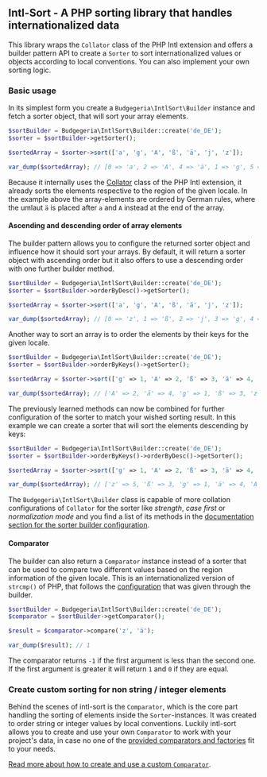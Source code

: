 ## Intl-Sort - A PHP sorting library that handles internationalized data

This library wraps the `Collator` class of the PHP Intl extension and offers a builder pattern
API to create a `Sorter` to sort internationalized values or objects according to local conventions. You can also
implement your own sorting logic.

### Basic usage

In its simplest form you create a `Budgegeria\IntlSort\Builder` instance and fetch a
sorter object, that will sort your array elements.

```php
$sortBuilder = Budgegeria\IntlSort\Builder::create('de_DE');
$sorter = $sortBuilder->getSorter();

$sortedArray = $sorter->sort(['a', 'g', 'A', 'ß', 'ä', 'j', 'z']);

var_dump($sortedArray); // [0 => 'a', 2 => 'A', 4 => 'ä', 1 => 'g', 5 => 'j', 3 => 'ß', 6 => 'z'];
```

Because it internally uses the [Collator](https://www.php.net/manual/en/class.collator.php)
class of the PHP Intl extension, it already sorts the elements respective to the region of
the given locale. In the example above the array-elements are ordered by German rules, where
the umlaut `ä` is placed after `a` and `A` instead at the end of the array.

#### Ascending and descending order of array elements

The builder pattern allows you to configure the returned sorter object and influence how
it should sort your arrays. By default, it will return a sorter object with ascending order but
it also offers to use a descending order with one further builder method.

```php
$sortBuilder = Budgegeria\IntlSort\Builder::create('de_DE');
$sorter = $sortBuilder->orderByDesc()->getSorter();

$sortedArray = $sorter->sort(['a', 'g', 'A', 'ß', 'ä', 'j', 'z']);

var_dump($sortedArray); // [0 => 'z', 1 => 'ß', 2 => 'j', 3 => 'g', 4 => 'ä', 5 => 'A', 6 => 'a',];
```

Another way to sort an array is to order the elements by their keys for the given locale.

```php
$sortBuilder = Budgegeria\IntlSort\Builder::create('de_DE');
$sorter = $sortBuilder->orderByKeys()->getSorter();

$sortedArray = $sorter->sort(['g' => 1, 'A' => 2, 'ß' => 3, 'ä' => 4, 'z' => 5]);

var_dump($sortedArray); // ['A' => 2, 'ä' => 4, 'g' => 1, 'ß' => 3, 'z' => 5];
```

The previously learned methods can now be combined for further configuration of the sorter to
match your wished sorting result. In this example we can create a sorter that will sort the
elements descending by keys:

```php
$sortBuilder = Budgegeria\IntlSort\Builder::create('de_DE');
$sorter = $sortBuilder->orderByKeys()->orderByDesc()->getSorter();

$sortedArray = $sorter->sort(['g' => 1, 'A' => 2, 'ß' => 3, 'ä' => 4, 'z' => 5]);

var_dump($sortedArray); // ['z' => 5, 'ß' => 3, 'g' => 1, 'ä' => 4, 'A' => 2,];
```

The `Budgegeria\IntlSort\Builder` class is capable of more collation configurations of `Collator`
for the sorter like _strength_, _case first_ or _normalization mode_ and you find a list of its methods
in the [documentation section for the sorter builder configuration](sorter-builder.md).

#### Comparator

The builder can also return a `Comparator` instance instead of a sorter that can be used to compare
two different values based on the region information of the given locale. This is an internationalized
version of `strcmp()` of PHP, that follows the [configuration](sorter-builder.md) that was given
through the builder.

```php
$sortBuilder = Budgegeria\IntlSort\Builder::create('de_DE');
$comparator = $sortBuilder->getComparator();

$result = $comparator->compare('z', 'ä');

var_dump($result); // 1
```

The comparator returns `-1` if the first argument is less than the second one. If the first argument
is greater it will return `1` and `0` if they are equal.

### Create custom sorting for non string / integer elements

Behind the scenes of intl-sort is the `Comparator`, which is the core part handling the sorting of elements inside
the `Sorter`-instances. It was created to order string or integer values by local conventions.
Luckily intl-sort allows you to create and  use your own `Comparator` to work with your project's data, in case
no one of the [provided comparators and factories](factory.md) fit to your needs.

[Read more about how to create and use a custom `Comparator`](custom-comparator.md).
